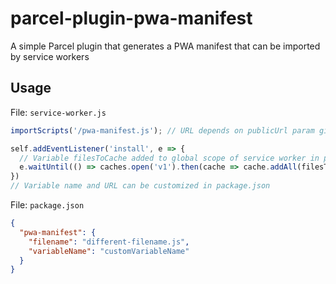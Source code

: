 # parcel-plugin-pwa-manifest
A simple Parcel plugin that generates a PWA manifest that can be imported by service workers

## Usage

File: `service-worker.js`

```javascript
importScripts('/pwa-manifest.js'); // URL depends on publicUrl param given to Parcel

self.addEventListener('install', e => {
  // Variable filesToCache added to global scope of service worker in pwa-manifest.js
  e.waitUntil(() => caches.open('v1').then(cache => cache.addAll(filesToCache)));
})
// Variable name and URL can be customized in package.json
```

File: `package.json`

```json
{
  "pwa-manifest": {
    "filename": "different-filename.js",
    "variableName": "customVariableName"
  }
}
```



